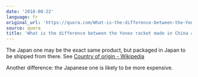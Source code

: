 ```yaml
---
date: '2018-08-22'
language: fr
original_url: 'https://quora.com/What-is-the-difference-between-the-Yonex-racket-made-in-China-and-Japan/answer/Clément-Renaud'
source: quora
title: 'What is the difference between the Yonex racket made in China and Japan?'
---
```


The Japan one may be the exact same product, but packaged in Japan to be
shipped from there. See [Country of origin -
Wikipedia](https://en.m.wikipedia.org/wiki/Country_of_origin)

Another difference: the Japanese one is likely to be more expensive.
